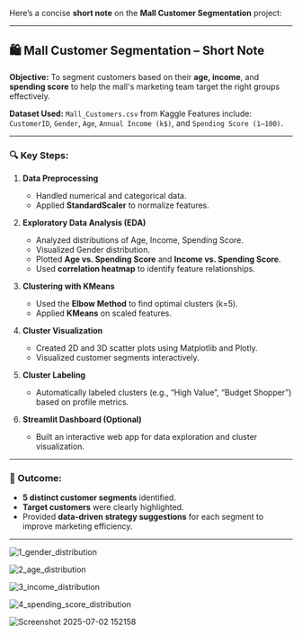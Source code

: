 Here’s a concise **short note** on the **Mall Customer Segmentation** project:

---

## 🛍️ **Mall Customer Segmentation – Short Note**

**Objective:**
To segment customers based on their **age, income**, and **spending score** to help the mall's marketing team target the right groups effectively.

**Dataset Used:**
`Mall_Customers.csv` from Kaggle
Features include: `CustomerID`, `Gender`, `Age`, `Annual Income (k$)`, and `Spending Score (1–100)`.

---

### 🔍 Key Steps:

1. **Data Preprocessing**

   * Handled numerical and categorical data.
   * Applied **StandardScaler** to normalize features.

2. **Exploratory Data Analysis (EDA)**

   * Analyzed distributions of Age, Income, Spending Score.
   * Visualized Gender distribution.
   * Plotted **Age vs. Spending Score** and **Income vs. Spending Score**.
   * Used **correlation heatmap** to identify feature relationships.

3. **Clustering with KMeans**

   * Used the **Elbow Method** to find optimal clusters (k=5).
   * Applied **KMeans** on scaled features.

4. **Cluster Visualization**

   * Created 2D and 3D scatter plots using Matplotlib and Plotly.
   * Visualized customer segments interactively.

5. **Cluster Labeling**

   * Automatically labeled clusters (e.g., “High Value”, “Budget Shopper”) based on profile metrics.

6. **Streamlit Dashboard (Optional)**

   * Built an interactive web app for data exploration and cluster visualization.

---

### 🎯 Outcome:

* **5 distinct customer segments** identified.
* **Target customers** were clearly highlighted.
* Provided **data-driven strategy suggestions** for each segment to improve marketing efficiency.

---


![1_gender_distribution](https://github.com/user-attachments/assets/43d14eb2-151b-471e-9bfb-7c37c40fc324)


![2_age_distribution](https://github.com/user-attachments/assets/4d3f53b3-2716-42e8-ba04-bfa593202400)


![3_income_distribution](https://github.com/user-attachments/assets/38fa5283-b45c-4b8b-8859-378c99f93810)


![4_spending_score_distribution](https://github.com/user-attachments/assets/0a37ed71-78d8-435b-b8be-7710bfcf8c60)

 
![Screenshot 2025-07-02 152158](https://github.com/user-attachments/assets/3440ab9a-393c-4c57-8f4c-57331d5d417d)

